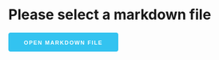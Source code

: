 # Please select a markdown file

<!-- From Skeleton CSS -->
<style>
    .button-primary {
        display: inline-block;
        height: 38px;
        padding: 0 30px;
        color: #555;
        text-align: center;
        font-size: 11px;
        font-weight: 600;
        line-height: 38px;
        letter-spacing: .1rem;
        text-transform: uppercase;
        text-decoration: none;
        white-space: nowrap;
        background-color: transparent;
        border-radius: 4px;
        border: 1px solid #bbb;
        cursor: pointer;
        box-sizing: border-box;
    }

    .button-primary {
        color: #FFF;
        background-color: #33C3F0;
        border-color: #33C3F0;
    }

    .button-primary:hover,
    .button-primary:focus {
        color: #FFF;
        background-color: #1EAEDB;
        border-color: #1EAEDB;
    }
</style>

<button class="button-primary" id="open-btn">Open Markdown File</button>